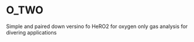 # O_TWO
Simple and paired down versino fo HeRO2 for oxygen only gas analysis for divering applications
